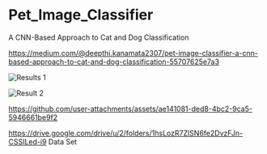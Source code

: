 # Pet_Image_Classifier
A CNN-Based Approach to Cat and Dog Classification


https://medium.com/@deepthi.kanamata2307/pet-image-classifier-a-cnn-based-approach-to-cat-and-dog-classification-55707625e7a3

![Results 1](https://github.com/user-attachments/assets/1a318de5-c5af-4881-817d-ee29b1c32fa6)

![Result 2](https://github.com/user-attachments/assets/63a602c4-db09-463d-80ca-239a472229e0)



https://github.com/user-attachments/assets/ae141081-ded8-4bc2-9ca5-5946661be9f2

https://drive.google.com/drive/u/2/folders/1hsLozR7ZlSN6fe2DvzFJn-CSSILed-i9
Data Set
